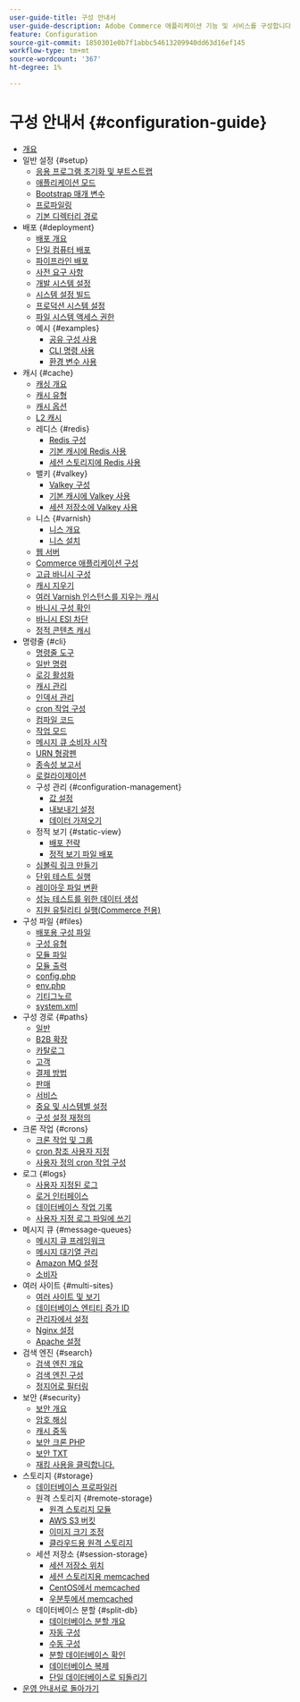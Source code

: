 ```yaml
---
user-guide-title: 구성 안내서
user-guide-description: Adobe Commerce 애플리케이션 기능 및 서비스를 구성합니다.
feature: Configuration
source-git-commit: 1850301e0b7f1abbc54613209940dd63d16ef145
workflow-type: tm+mt
source-wordcount: '367'
ht-degree: 1%

---
```



# 구성 안내서 {#configuration-guide}

+ [개요](overview.md)
+ 일반 설정 {#setup}
   + [응용 프로그램 초기화 및 부트스트랩](bootstrap/initialization.md)
   + [애플리케이션 모드](bootstrap/application-modes.md)
   + [Bootstrap 매개 변수](bootstrap/set-parameters.md)
   + [프로파일링](bootstrap/mage-profiler.md)
   + [기본 디렉터리 경로](bootstrap/mage-directory.md)
+ 배포 {#deployment}
   + [배포 개요](deployment/overview.md)
   + [단일 컴퓨터 배포](deployment/single-machine.md)
   + [파이프라인 배포](deployment/technical-details.md)
   + [사전 요구 사항](deployment/prerequisites.md)
   + [개발 시스템 설정](deployment/development-system.md)
   + [시스템 설정 빌드](deployment/build-system.md)
   + [프로덕션 시스템 설정](deployment/production-system.md)
   + [파일 시스템 액세스 권한](deployment/file-system-permissions.md)
   + 예시 {#examples}
      + [공유 구성 사용](deployment/example-shared-configuration.md)
      + [CLI 명령 사용](deployment/example-using-cli.md)
      + [환경 변수 사용](deployment/example-environment-variables.md)
+ 캐시 {#cache}
   + [캐싱 개요](cache/caching-overview.md)
   + [캐시 유형](cache/cache-types.md)
   + [캐시 옵션](cache/cache-options.md)
   + [L2 캐시](cache/level-two-cache.md)
   + 레디스 {#redis}
      + [Redis 구성](cache/config-redis.md)
      + [기본 캐시에 Redis 사용](cache/redis-pg-cache.md)
      + [세션 스토리지에 Redis 사용](cache/redis-session.md)
   + 밸키 {#valkey}
      + [Valkey 구성](cache/config-valkey.md)
      + [기본 캐시에 Valkey 사용](cache/valkey-pg-cache.md)
      + [세션 저장소에 Valkey 사용](cache/valkey-session.md)
   + 니스 {#varnish}
      + [니스 개요](cache/config-varnish.md)
      + [니스 설치](cache/config-varnish-install.md)
   + [웹 서버](cache/config-varnish-server.md)
   + [Commerce 애플리케이션 구성](cache/configure-varnish-commerce.md)
   + [고급 바니시 구성](cache/config-varnish-advanced.md)
   + [캐시 지우기](cache/use-varnish-cache.md)
   + [여러 Varnish 인스턴스를 지우는 캐시](cache/use-multiple-varnish-cache.md)
   + [바니시 구성 확인](cache/config-varnish-final.md)
   + [바니시 ESI 차단](cache/use-varnish-esi.md)
   + [정적 콘텐츠 캐시](cache/static-content-signing.md)
+ 명령줄 {#cli}
   + [명령줄 도구](cli/config-cli.md)
   + [일반 명령](cli/common-cli-commands.md)
   + [로깅 활성화](cli/enable-logging.md)
   + [캐시 관리](cli/manage-cache.md)
   + [인덱서 관리](cli/manage-indexers.md)
   + [cron 작업 구성](cli/configure-cron-jobs.md)
   + [컴파일 코드](cli/code-compiler.md)
   + [작업 모드](cli/set-mode.md)
   + [메시지 큐 소비자 시작](cli/start-message-queues.md)
   + [URN 형광펜](cli/urn-highlighter.md)
   + [종속성 보고서](cli/dependency-reports.md)
   + [로컬라이제이션](cli/localization.md)
   + 구성 관리 {#configuration-management}
      + [값 설정](cli/set-configuration-values.md)
      + [내보내기 설정](cli/export-configuration.md)
      + [데이터 가져오기](cli/import-configuration.md)
   + 정적 보기 {#static-view}
      + [배포 전략](cli/static-view-file-strategy.md)
      + [정적 보기 파일 배포](cli/static-view-file-deployment.md)
   + [심볼릭 링크 만들기](cli/create-symlinks.md)
   + [단위 테스트 실행](cli/unit-tests.md)
   + [레이아웃 파일 변환](cli/convert-layout-files.md)
   + [성능 테스트를 위한 데이터 생성](cli/generate-data.md)
   + [지원 유틸리티 실행(Commerce 전용)](cli/run-support-utilities.md)
+ 구성 파일 {#files}
   + [배포용 구성 파일](reference/deployment-files.md)
   + [구성 유형](reference/config-create-types.md)
   + [모듈 파일](reference/module-files.md)
   + [모듈 출력](reference/disable-module-output.md)
   + [config.php](reference/config-reference-configphp.md)
   + [env.php](reference/config-reference-envphp.md)
   + [기티그노르](reference/config-reference-gitignore.md)
   + [system.xml](reference/config-reference-systemxml.md)
+ 구성 경로 {#paths}
   + [일반](reference/config-reference-general.md)
   + [B2B 확장](reference/config-reference-b2b.md)
   + [카탈로그](reference/config-reference-catalog.md)
   + [고객](reference/config-reference-customers.md)
   + [결제 방법](reference/config-reference-payment.md)
   + [판매](reference/config-reference-sales.md)
   + [서비스](reference/config-reference-services.md)
   + [중요 및 시스템별 설정](reference/config-reference-sens.md)
   + [구성 설정 재정의](reference/override-config-settings.md)
+ 크론 작업 {#crons}
   + [크론 작업 및 그룹](cron/custom-cron.md)
   + [cron 참조 사용자 지정](cron/custom-cron-reference.md)
   + [사용자 정의 cron 작업 구성](cron/custom-cron-tutorial.md)
+ 로그 {#logs}
   + [사용자 지정된 로그](logs/custom-logging.md)
   + [로거 인터페이스](logs/logger-interface.md)
   + [데이터베이스 작업 기록](logs/database-activity.md)
   + [사용자 지정 로그 파일에 쓰기](logs/custom-log-files.md)
+ 메시지 큐 {#message-queues}
   + [메시지 큐 프레임워크](queues/message-queue-framework.md)
   + [메시지 대기열 관리](queues/manage-message-queues.md)
   + [Amazon MQ 설정](queues/aws-mq.md)
   + [소비자](queues/consumers.md)
+ 여러 사이트 {#multi-sites}
   + [여러 사이트 및 보기](multi-sites/ms-overview.md)
   + [데이터베이스 엔티티 증가 ID](multi-sites/change-increment-id.md)
   + [관리자에서 설정](multi-sites/ms-admin.md)
   + [Nginx 설정](multi-sites/ms-nginx.md)
   + [Apache 설정](multi-sites/ms-apache.md)
+ 검색 엔진 {#search}
   + [검색 엔진 개요](search/overview-search.md)
   + [검색 엔진 구성](search/configure-search-engine.md)
   + [정지어로 필터링](search/search-stopwords.md)
+ 보안 {#security}
   + [보안 개요](security/overview.md)
   + [암호 해싱](security/password-hashing.md)
   + [캐시 중독](security/cache-poisoning.md)
   + [보안 크론 PHP](security/secure-cron-php.md)
   + [보안 TXT](security/security-txt.md)
   + [재킹 사용을 클릭합니다.](security/xframe-options.md)
+ 스토리지 {#storage}
   + [데이터베이스 프로파일러](storage/db-profiler.md)
   + 원격 스토리지 {#remote-storage}
      + [원격 스토리지 모듈](remote-storage/remote-storage.md)
      + [AWS S3 버킷](remote-storage/remote-storage-aws-s3.md)
      + [이미지 크기 조정](remote-storage/remote-storage-image-resize.md)
      + [클라우드용 원격 스토리지](remote-storage/cloud-support.md)
   + 세션 저장소 {#session-storage}
      + [세션 저장소 위치](storage/sessions.md)
      + [세션 스토리지용 memcached](storage/memcached.md)
      + [CentOS에서 memcached](storage/memcache-centos.md)
      + [우분투에서 memcached](storage/memcache-ubuntu.md)
   + 데이터베이스 분할 {#split-db}
      + [데이터베이스 분할 개요](storage/multi-master.md)
      + [자동 구성](storage/multi-master-masterdb.md)
      + [수동 구성](storage/multi-master-manual.md)
      + [분할 데이터베이스 확인](storage/multi-master-verify.md)
      + [데이터베이스 복제](storage/multi-master-replication.md)
      + [단일 데이터베이스로 되돌리기](storage/revert-split-database.md)
+ [운영 안내서로 돌아가기](https://experienceleague.adobe.com/docs/commerce-operations/operational-guides/home.html)